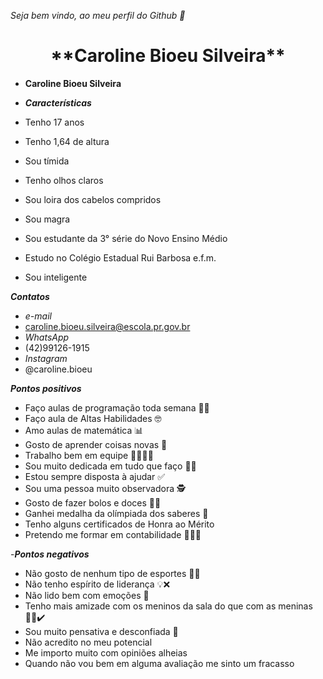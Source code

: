_Seja bem vindo, ao meu perfil do Github 🌺_

<h1 align="center"> **Caroline Bioeu Silveira**</h1>


- **Caroline Bioeu Silveira**

- _**Características**_
- Tenho 17 anos
- Tenho 1,64 de altura
- Sou tímida
- Tenho olhos claros
- Sou loira dos cabelos compridos
- Sou magra
- Sou estudante da 3° série do Novo Ensino Médio
- Estudo no Colégio Estadual Rui Barbosa e.f.m.
- Sou inteligente 

_**Contatos**_

- _e-mail_
- caroline.bioeu.silveira@escola.pr.gov.br
- _WhatsApp_
- (42)99126-1915
- _Instagram_
- @caroline.bioeu


_**Pontos positivos**_
- Faço aulas de programação toda semana 👩‍💻
- Faço aula de Altas Habilidades 🤓
- Amo aulas de matemática 📊
- Gosto de aprender coisas novas 📝
- Trabalho bem em equipe 🧑‍🧑‍🧒‍🧒
- Sou muito dedicada em tudo que faço ✍🏻 
- Estou sempre disposta à ajudar ✅
- Sou uma pessoa muito observadora 🕵️
- Gosto de fazer bolos e doces 🎂🍧
- Ganhei medalha da olímpiada dos saberes 🥉
- Tenho alguns certificados de Honra ao Mérito
- Pretendo me formar em contabilidade 👩🏼‍🎓


-_**Pontos negativos**_


- Não gosto de nenhum tipo de esportes 🏀❌
- Não tenho espírito de liderança 💡❌
- Não lido bem com emoções 🥹
- Tenho mais amizade com os meninos da sala do que com as meninas 🙍‍♂️✔️
- Sou muito pensativa e desconfiada 🤔
- Não acredito no meu potencial
- Me importo muito com opiniões alheias
- Quando não vou bem em alguma avaliação me sinto um fracasso 



